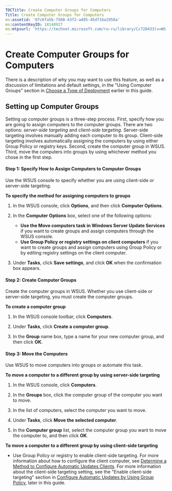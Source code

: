 ```yaml
---
TOCTitle: Create Computer Groups for Computers
Title: Create Computer Groups for Computers
ms:assetid: '07c6fa5b-7588-43f2-a495-45df16a2958a'
ms:contentKeyID: 18148927
ms:mtpsurl: 'https://technet.microsoft.com/ru-ru/library/Cc720433(v=WS.10)'
---
```


Create Computer Groups for Computers
====================================

There is a description of why you may want to use this feature, as well as a discussion of limitations and default settings, in the "Using Computer Groups" section in [Choose a Type of Deployment](https://technet.microsoft.com/bc61fb16-13d4-4b3e-b547-fae6a0d5b7bc) earlier in this guide.

Setting up Computer Groups
--------------------------

Setting up computer groups is a three-step process. First, specify how you are going to assign computers to the computer groups. There are two options: *server-side targeting* and *client-side targeting*. Server-side targeting involves manually adding each computer to its group. Client-side targeting involves automatically assigning the computers by using either Group Policy or registry keys. Second, create the computer group in WSUS. Third, move the computers into groups by using whichever method you chose in the first step.

#### Step 1: Specify How to Assign Computers to Computer Groups

Use the WSUS console to specify whether you are using client-side or server-side targeting.

**To specify the method for assigning computers to groups**
1.  In the WSUS console, click **Options**, and then click **Computer Options**.

2.  In the **Computer Options** box, select one of the following options:

    -   **Use the Move computers task in Windows Server Update Services** if you want to create groups and assign computers through the WSUS console.
    -   **Use Group Policy or registry settings on client computers** if you want to create groups and assign computers using Group Policy or by editing registry settings on the client computer.

3.  Under **Tasks**, click **Save settings**, and click **OK** when the confirmation box appears.

#### Step 2: Create Computer Groups

Create the computer groups in WSUS. Whether you use client-side or server-side targeting, you must create the computer groups.

**To create a computer group**
1.  In the WSUS console toolbar, click **Computers**.

2.  Under **Tasks**, click **Create a computer group**.

3.  In the **Group** name box, type a name for your new computer group, and then click **OK**.

#### Step 3: Move the Computers

Use WSUS to move computers into groups or automate this task.

**To move a computer to a different group by using server-side targeting**
1.  In the WSUS console, click **Computers**.

2.  In the **Groups** box, click the computer group of the computer you want to move.

3.  In the list of computers, select the computer you want to move.

4.  Under **Tasks**, click **Move the selected computer**.

5.  In the **Computer group** list, select the computer group you want to move the computer to, and then click **OK**.

**To move a computer to a different group by using client-side targeting**
-   Use Group Policy or registry to enable client-side targeting. For more information about how to configure the client computer, see [Determine a Method to Configure Automatic Updates Clients](https://technet.microsoft.com/8b786951-a481-49a6-a0e6-69189e58f2ab). For more information about the client-side targeting setting, see the "Enable client-side targeting" section in [Configure Automatic Updates by Using Group Policy](https://technet.microsoft.com/51c8a814-6665-4d50-a0d8-2ae27e69ca7c), later in this guide.
